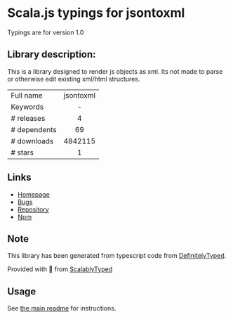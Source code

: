 
# Scala.js typings for jsontoxml

Typings are for version 1.0

## Library description:
This is a library designed to render js objects as xml. Its not made to parse or otherwise edit existing xml/html structures.

|                    |                 |
| ------------------ | :-------------: |
| Full name          | jsontoxml |
| Keywords           | - |
| # releases         | 4 |
| # dependents       | 69 |
| # downloads        | 4842115 |
| # stars            | 1 |

## Links
- [Homepage](http://github.com/ken-franken/node-jsontoxml)
- [Bugs](https://github.com/soldair/node-jsontoxml/issues)
- [Repository](https://github.com/soldair/node-jsontoxml)
- [Npm](https://www.npmjs.com/package/jsontoxml)
    


## Note
This library has been generated from typescript code from [DefinitelyTyped](https://definitelytyped.org).

Provided with :purple_heart: from [ScalablyTyped](https://github.com/oyvindberg/ScalablyTyped)

## Usage
See [the main readme](../../readme.md) for instructions.


